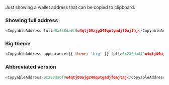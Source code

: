 Just showing a wallet address that can be copied to clipboard.

### Showing full address

```js
<CopyableAddress full>0x230da0f9u4qtj09ajg240qutgadjf0ajtaj</CopyableAddress>
```

### Big theme

```js
<CopyableAddress appearance={{ theme: 'big' }} full>0x230da0f9u4qtj09ajg240qutgadjf0ajtaj</CopyableAddress>
```

### Abbreviated version

```js
<CopyableAddress>0x230da0f9u4qtj09ajg240qutgadjf0ajtaj</CopyableAddress>
```

